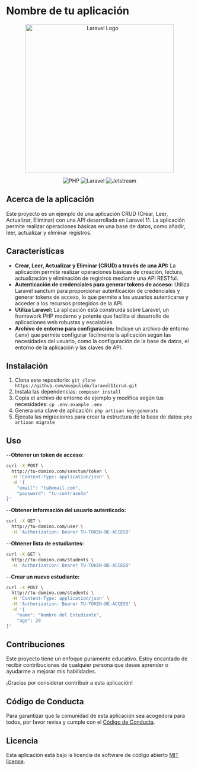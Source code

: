 # Nombre de tu aplicación
<p align="center">
    <a href="https://laravel.com" target="_blank">
        <img src="https://raw.githubusercontent.com/laravel/art/master/logo-lockup/5%20SVG/2%20CMYK/1%20Full%20Color/laravel-logolockup-cmyk-red.svg" width="400" alt="Laravel Logo">
    </a>
</p>
<p align="center">
    <img src="https://img.shields.io/badge/PHP-8.2-8892BF" alt="PHP">
    <img src="https://img.shields.io/badge/Laravel-11.0-FF2D20" alt="Laravel">
    <img src="https://img.shields.io/badge/Jetstream-5.0-FF2D20" alt="Jetstream">
    <!-- Agrega los demás distintivos aquí -->
</p>

## Acerca de la aplicación

Este proyecto es un ejemplo de una aplicación CRUD (Crear, Leer, Actualizar, Eliminar) con una API desarrollada en Laravel 11. La aplicación permite realizar operaciones básicas en una base de datos, como añadir, leer, actualizar y eliminar registros.

## Características

- **Crear, Leer, Actualizar y Eliminar (CRUD) a través de una API:** La aplicación permite realizar operaciones básicas de creación, lectura, actualización y eliminación de registros mediante una API RESTful.
- **Autenticación de credenciales para generar tokens de acceso:** Utiliza Laravel sanctum para proporcionar autenticación de credenciales y generar tokens de acceso, lo que permite a los usuarios autenticarse y acceder a los recursos protegidos de la API.
- **Utiliza Laravel:** La aplicación está construida sobre Laravel, un framework PHP moderno y potente que facilita el desarrollo de aplicaciones web robustas y escalables.
- **Archivo de entorno para configuración:** Incluye un archivo de entorno (.env) que permite configurar fácilmente la aplicación según las necesidades del usuario, como la configuración de la base de datos, el entorno de la aplicación y las claves de API.


## Instalación

1. Clona este repositorio: `git clone https://github.com/moypulido/laravel11crud.git`
2. Instala las dependencias: `composer install`
3. Copia el archivo de entorno de ejemplo y modifica según tus necesidades: `cp .env.example .env`
4. Genera una clave de aplicación: `php artisan key:generate`
5. Ejecuta las migraciones para crear la estructura de la base de datos: `php artisan migrate`

## Uso

--**Obtener un token de acceso:**
```bash
curl -X POST \
  http://tu-domino.com/sanctum/token \
  -H 'Content-Type: application/json' \
  -d '{
    "email": "tu@email.com",
    "password": "tu-contraseña"
}'
```

--**Obtener información del usuario autenticado:**
```bash
curl -X GET \
  http://tu-domino.com/user \
  -H 'Authorization: Bearer TU-TOKEN-DE-ACCESO'
```

--**Obtener lista de estudiantes:**
```bash
curl -X GET \
  http://tu-domino.com/students \
  -H 'Authorization: Bearer TU-TOKEN-DE-ACCESO'
```

--**Crear un nuevo estudiante:**
```bash
curl -X POST \
  http://tu-domino.com/students \
  -H 'Content-Type: application/json' \
  -H 'Authorization: Bearer TU-TOKEN-DE-ACCESO' \
  -d '{
    "name": "Nombre del Estudiante",
    "age": 20
}'
```

## Contribuciones

Este proyecto tiene un enfoque puramente educativo. Estoy encantado de recibir contribuciones de cualquier persona que desee aprender o ayudarme a mejorar mis habilidades.

¡Gracias por considerar contribuir a esta aplicación!

## Código de Conducta

Para garantizar que la comunidad de esta aplicación sea acogedora para todos, por favor revisa y cumple con el [Código de Conducta](https://laravel.com/docs/contributions#code-of-conduct).

## Licencia

Esta aplicación está bajo la licencia de software de código abierto [MIT license](https://opensource.org/licenses/MIT).